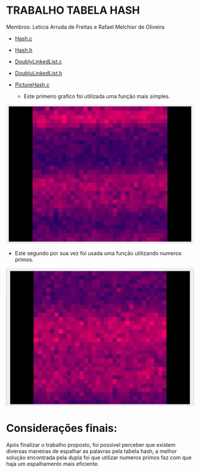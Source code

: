 # TRABALHO TABELA HASH

 Membros: Leticia Arruda de Freitas e Rafael Melchior de Oliveira

- [Hash.c](https://github.com/Rafuel05/Estrutura_de_Dados_2/blob/main/Hash.c)

- [Hash.h](https://github.com/Rafuel05/Estrutura_de_Dados_2/blob/main/Hash.h)

- [DoublyLinkedList.c](https://github.com/Rafuel05/Estrutura_de_Dados_2/blob/main/DoublyLinkedList.c)

- [DoubluLinkedList.h](https://github.com/Rafuel05/Estrutura_de_Dados_2/blob/main/DoublyLinkedList.h)

- [PictureHash.c](https://github.com/Rafuel05/Estrutura_de_Dados_2/blob/main/PictureHash.c)

  - Este primeiro grafico foi utilizada uma função mais simples.
    
![Imagem Ruim](https://github.com/Rafuel05/Estrutura_de_Dados_2/blob/main/img/Grafico_Hash.1.jpeg?raw=true)

  - Este segundo por sua vez foi usada uma função utilizando numeros primos.
    
![Imagem Boa](https://github.com/Rafuel05/Estrutura_de_Dados_2/blob/main/img/Grafico_Hash.2.jpeg?raw=true)

# Considerações finais:

 Após finalizar o trabalho proposto, foi possivel perceber que existem diversas maneiras de espalhar as palavras pela tabela hash, a melhor solução encontrada pela dupla foi que utilizar numeros primos faz com que haja um espalhamento mais eficiente. 
 


